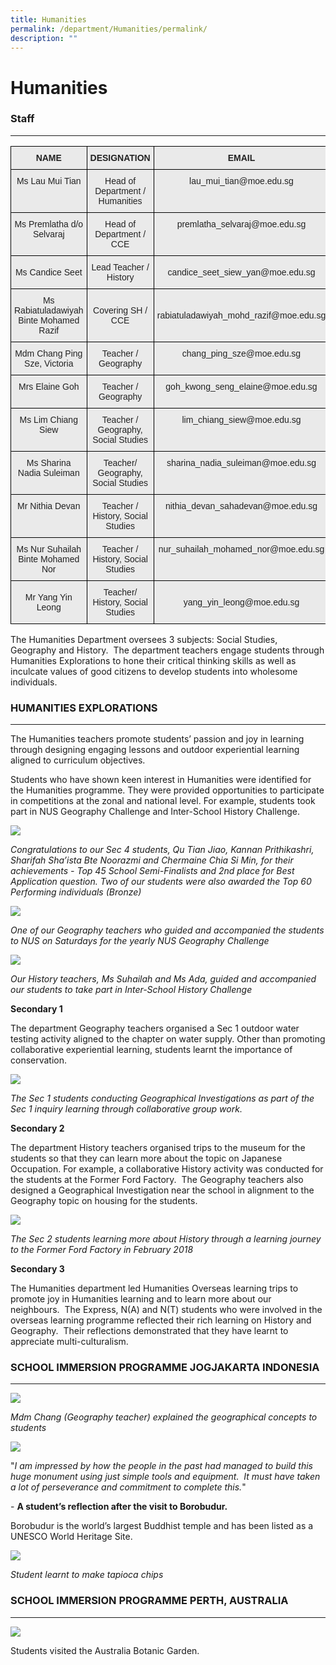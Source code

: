 ```yaml
---
title: Humanities
permalink: /department/Humanities/permalink/
description: ""
---
```

Humanities
==========

### Staff
-----

<style type="text/css">
.tg  {border-collapse:collapse;border-spacing:0;}
.tg td{border-color:black;border-style:solid;border-width:1px;font-family:Arial, sans-serif;font-size:14px;
  overflow:hidden;padding:10px 5px;word-break:normal;}
.tg th{border-color:black;border-style:solid;border-width:1px;font-family:Arial, sans-serif;font-size:14px;
  font-weight:normal;overflow:hidden;padding:10px 5px;word-break:normal;}
.tg .tg-n4qt{background-color:#EAEAEA;color:#222;font-weight:bold;text-align:center;vertical-align:top}
.tg .tg-ii8k{background-color:#EAEAEA;color:#222;text-align:center;vertical-align:top}
.tg .tg-ku5w{background-color:#EAEAEA;color:#222;text-align:center;vertical-align:middle}
</style>
<table class="tg">
<thead>
  <tr>
    <th class="tg-n4qt">NAME</th>
    <th class="tg-n4qt">DESIGNATION</th>
    <th class="tg-n4qt">EMAIL</th>
  </tr>
</thead>
<tbody>
  <tr>
    <td class="tg-ii8k">Ms Lau Mui Tian</td>
    <td class="tg-ii8k">Head of Department / Humanities</td>
    <td class="tg-ii8k">lau_mui_tian@moe.edu.sg</td>
  </tr>
  <tr>
    <td class="tg-ii8k">Ms Premlatha d/o Selvaraj</td>
    <td class="tg-ii8k">Head of Department / CCE </td>
    <td class="tg-ii8k">premlatha_selvaraj@moe.edu.sg</td>
  </tr>
  <tr>
    <td class="tg-ku5w"><span style="color:#222;background-color:#EAEAEA">Ms Candice Seet </span></td>
    <td class="tg-ku5w"><span style="color:#222;background-color:#EAEAEA"> Lead Teacher / History</span></td>
    <td class="tg-ku5w"><span style="color:#222;background-color:#EAEAEA">candice_seet_siew_yan@moe.edu.sg </span></td>
  </tr>
  <tr>
    <td class="tg-ku5w"><span style="color:#222;background-color:#EAEAEA"> Ms Rabiatuladawiyah Binte Mohamed Razif</span></td>
    <td class="tg-ku5w"><span style="color:#222;background-color:#EAEAEA">Covering SH / CCE </span></td>
    <td class="tg-ku5w"><span style="color:#222;background-color:#EAEAEA">rabiatuladawiyah_mohd_razif@moe.edu.sg </span></td>
  </tr>
  <tr>
    <td class="tg-ii8k">Mdm Chang Ping Sze, Victoria</td>
    <td class="tg-ii8k">Teacher / Geography</td>
    <td class="tg-ii8k">chang_ping_sze@moe.edu.sg</td>
  </tr>
  <tr>
    <td class="tg-ii8k">Mrs Elaine Goh</td>
    <td class="tg-ii8k">Teacher / Geography</td>
    <td class="tg-ii8k">goh_kwong_seng_elaine@moe.edu.sg</td>
  </tr>
  <tr>
    <td class="tg-ii8k">Ms Lim Chiang Siew</td>
    <td class="tg-ii8k">Teacher / Geography, Social Studies</td>
    <td class="tg-ii8k">lim_chiang_siew@moe.edu.sg</td>
  </tr>
  <tr>
    <td class="tg-ii8k">Ms Sharina Nadia Suleiman</td>
    <td class="tg-ii8k">Teacher/ Geography, Social Studies </td>
    <td class="tg-ii8k">sharina_nadia_suleiman@moe.edu.sg  </td>
  </tr>
  <tr>
    <td class="tg-ii8k">Mr Nithia Devan</td>
    <td class="tg-ii8k">Teacher / History, Social Studies </td>
    <td class="tg-ii8k">nithia_devan_sahadevan@moe.edu.sg</td>
  </tr>
  <tr>
    <td class="tg-ii8k">Ms Nur Suhailah Binte Mohamed Nor</td>
    <td class="tg-ii8k">Teacher / History, Social Studies </td>
    <td class="tg-ii8k">nur_suhailah_mohamed_nor@moe.edu.sg</td>
  </tr>
  <tr>
    <td class="tg-ku5w"><span style="color:#222;background-color:#EAEAEA"> Mr Yang Yin Leong</span></td>
    <td class="tg-ku5w"><span style="color:#222;background-color:#EAEAEA">Teacher/ History, Social Studies</span></td>
    <td class="tg-ku5w"><span style="color:#222;background-color:#EAEAEA"> yang_yin_leong@moe.edu.sg</span></td>
  </tr>
</tbody>
</table>

The Humanities Department oversees 3 subjects: Social Studies, Geography and History.  The department teachers engage students through Humanities Explorations to hone their critical thinking skills as well as inculcate values of good citizens to develop students into wholesome individuals.

  

### HUMANITIES EXPLORATIONS
-----------------------

The Humanities teachers promote students’ passion and joy in learning through designing engaging lessons and outdoor experiential learning aligned to curriculum objectives.

Students who have shown keen interest in Humanities were identified for the Humanities programme. They were provided opportunities to participate in competitions at the zonal and national level. For example, students took part in NUS Geography Challenge and Inter-School History Challenge.


![](/images/Humanities.png)

_Congratulations to our Sec 4 students, Qu Tian Jiao, Kannan Prithikashri, Sharifah Sha’ista Bte Noorazmi and Chermaine Chia Si Min, for their achievements - Top 45 School Semi-Finalists and 2nd place for Best Application question. Two of our students were also awarded the Top 60 Performing individuals (Bronze)_

![](/images/Humanities1.png)

_One of our Geography teachers who guided and accompanied the students to NUS on Saturdays for the yearly NUS Geography Challenge_

![](/images/Humanities2.png)

_Our History teachers, Ms Suhailah and Ms Ada, guided and accompanied our students to take part in Inter-School History Challenge_

**Secondary 1**

The department Geography teachers organised a Sec 1 outdoor water testing activity aligned to the chapter on water supply. Other than promoting collaborative experiential learning, students learnt the importance of conservation.

![](/images/Humanities3.png)

_The Sec 1 students conducting Geographical Investigations as part of the Sec 1 inquiry learning through collaborative group work._


**Secondary 2**  

The department History teachers organised trips to the museum for the students so that they can learn more about the topic on Japanese Occupation. For example, a collaborative History activity was conducted for the students at the Former Ford Factory.  The Geography teachers also designed a Geographical Investigation near the school in alignment to the Geography topic on housing for the students.

![](/images/Humanities4.png)

_The Sec 2 students learning more about History through a learning journey to the Former Ford Factory in February 2018_

**Secondary 3**

The Humanities department led Humanities Overseas learning trips to promote joy in Humanities learning and to learn more about our neighbours.  The Express, N(A) and N(T) students who were involved in the overseas learning programme reflected their rich learning on History and Geography.  Their reflections demonstrated that they have learnt to appreciate multi-culturalism.

### SCHOOL IMMERSION PROGRAMME JOGJAKARTA INDONESIA
-----------------------------------------------

![](/images/JOGJAKARTA.jpeg)

_Mdm Chang (Geography teacher) explained the geographical concepts to students_

![](/images/Humanities5.jpeg)

"_I am impressed by how the people in the past had managed to build this huge monument using just simple tools and equipment.  It must have taken a lot of perseverance and commitment to complete this._"

\- **A student’s reflection after the visit to Borobudur.**  

Borobudur is the world’s largest Buddhist temple and has been listed as a UNESCO World Heritage Site.

![](/images/Humanities7.jpeg)

_Student learnt to make tapioca chips_


### SCHOOL IMMERSION PROGRAMME PERTH, AUSTRALIA
-------------------------------------------

![](/images/Perth%201.jpeg)

Students visited the Australia Botanic Garden.